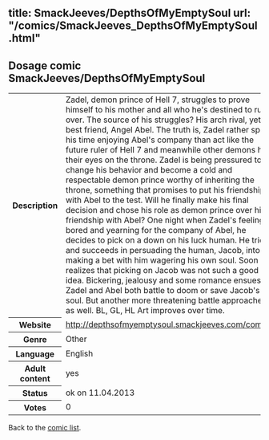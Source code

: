 title: SmackJeeves/DepthsOfMyEmptySoul
url: "/comics/SmackJeeves_DepthsOfMyEmptySoul.html"
---
Dosage comic SmackJeeves/DepthsOfMyEmptySoul
-----------------------------------------

<table class="comicinfo">
<tr>
<th>Description</th><td>Zadel, demon prince of Hell 7, struggles to prove himself to his mother and all who he's destined to rule over. The source of his struggles? His arch rival, yet best friend, Angel Abel. The truth is, Zadel rather spend his time enjoying Abel's company than act like the future ruler of Hell 7 and meanwhile other demons have their eyes on the throne. Zadel is being pressured to change his behavior and become a cold and respectable demon prince worthy of inheriting the throne, something that promises to put his friendship with Abel to the test. Will he finally make his final decision and chose his role as demon prince over his friendship with Abel? One night when Zadel's feeling bored and yearning for the company of Abel, he decides to pick on a down on his luck human. He tries and succeeds in persuading the human, Jacob, into making a bet with him wagering his own soul. Soon he realizes that picking on Jacob was not such a good idea. Bickering, jealousy and some romance ensues as Zadel and Abel both battle to doom or save Jacob's soul. But another more threatening battle approaches as well. BL, GL, HL Art improves over time.</td>
</tr>
<tr>
<th>Website</th><td><a href="http://depthsofmyemptysoul.smackjeeves.com/comics/">http://depthsofmyemptysoul.smackjeeves.com/comics/</a></td>
</tr>
<tr>
<th>Genre</th><td>Other</td>
</tr>
<tr>
<th>Language</th><td>English</td>
</tr>
<tr>
<th>Adult content</th><td>yes</td>
</tr>
<tr>
<th>Status</th><td>ok on 11.04.2013</td>
</tr>
<tr>
<th>Votes</th><td>0</div></td>
</tr>
</table>

Back to the [comic list](../comic-index.html).
